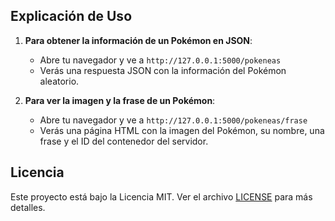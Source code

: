 
## Explicación de Uso

1. **Para obtener la información de un Pokémon en JSON**:
    - Abre tu navegador y ve a `http://127.0.0.1:5000/pokeneas`
    - Verás una respuesta JSON con la información del Pokémon aleatorio.

2. **Para ver la imagen y la frase de un Pokémon**:
    - Abre tu navegador y ve a `http://127.0.0.1:5000/pokeneas/frase`
    - Verás una página HTML con la imagen del Pokémon, su nombre, una frase y el ID del contenedor del servidor.

## Licencia

Este proyecto está bajo la Licencia MIT. Ver el archivo [LICENSE](LICENSE) para más detalles.
